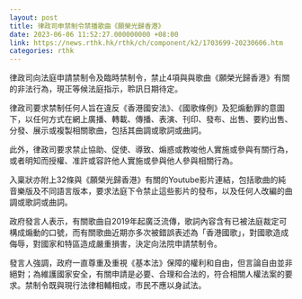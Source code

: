 ```yaml
---
layout: post
title: 律政司申禁制令禁播歌曲《願榮光歸香港》
date: 2023-06-06 11:52:27.000000000 +08:00
link: https://news.rthk.hk/rthk/ch/component/k2/1703699-20230606.htm
categories: rthk
---
```


律政司向法庭申請禁制令及臨時禁制令，禁止4項與與歌曲《願榮光歸香港》有關的非法行為，現正等候法庭指示，聆訊日期待定。

律政司要求禁制任何人旨在違反《香港國安法》、《國歌條例》及犯煽動罪的意圖下，以任何方式在網上廣播、轉載、傳播、表演、刊印、發布、出售、要約出售、分發、展示或複製相關歌曲，包括其曲調或歌詞或曲詞。

此外，律政司要求禁止協助、促使、導致、煽惑或教唆他人實施或參與有關行為，或者明知而授權、准許或容許他人實施或參與他人參與相關行為。

入稟狀亦附上32條與《願榮光歸香港》有關的Youtube影片連結，包括歌曲的純音樂版及不同語言版本，要求法庭下令禁止這些影片的發布，以及任何人改編的曲調或歌詞或曲詞。

政府發言人表示，有關歌曲自2019年起廣泛流傳，歌詞內容含有已被法庭裁定可構成煽動的口號，而有關歌曲近期亦多次被錯誤表述為「香港國歌」，對國歌造成侮辱，對國家和特區造成嚴重損害，決定向法院申請禁制令。

發言人強調，政府一直尊重及重視《基本法》保障的權利和自由，但言論自由並非絕對；為維護國家安全，有關申請是必要、合理和合法的，符合相關人權法案的要求。禁制令既與現行法律相輔相成，市民不應以身試法。
